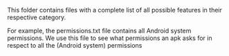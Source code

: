 This folder contains files with a complete list of all possible features in their respective category. 

For example, the permissions.txt file contains all Android system permissions. We use this file to see what permissions an apk asks for in respect to all the (Android system) permissions